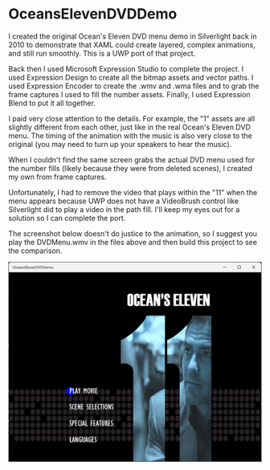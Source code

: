 # OceansElevenDVDDemo

I created the original Ocean's Eleven DVD menu demo in Silverlight back in 2010 to demonstrate that XAML could create layered, complex animations, and still run smoothly.  This is a UWP port of that project.  

Back then I used Microsoft Expression Studio to complete the project.  I used Expression Design to create all the bitmap assets and vector paths.  I used Expression Encoder to create the .wmv and .wma files and to grab the frame captures I used to fill the number assets.  Finally, I used Expression Blend to put it all together.

I paid very close attention to the details.  For example, the "1" assets are all slightly different from each other, just like in the real Ocean's Eleven DVD menu.  The timing of the animation with the music is also very close to the original (you may need to turn up your speakers to hear the music).  

When I couldn't find the same screen grabs the actual DVD menu used for the number fills (likely because they were from deleted scenes), I created my own from frame captures.

Unfortunately, I had to remove the video that plays within the "11" when the menu appears because UWP does not have a VideoBrush control like Silverlight did to play a video in the path fill.  I'll keep my eyes out for a solution so I can complete the port.

The screenshot below doesn't do justice to the animation, so I suggest you play the DVDMenu.wmv in the files above and then build this project to see the comparison.  

![](OceansElevenDVDDemoScreenShot.png?raw=true)
